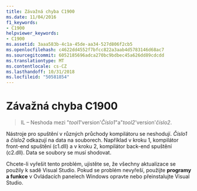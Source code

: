 ```yaml
---
title: Závažná chyba C1900
ms.date: 11/04/2016
f1_keywords:
- C1900
helpviewer_keywords:
- C1900
ms.assetid: 3aaa583b-4c1a-45de-aa34-527d806f2cb5
ms.openlocfilehash: c4622dd4552f7bfcc822a3aab4d5783146d68ac7
ms.sourcegitcommit: 6052185696adca270bc9bdbec45a626dd89cdcdd
ms.translationtype: MT
ms.contentlocale: cs-CZ
ms.lasthandoff: 10/31/2018
ms.locfileid: "50581854"
---
```

# <a name="fatal-error-c1900"></a>Závažná chyba C1900

> IL – Neshoda mezi "*tool1*'version'*Číslo1*"a"*tool2*'version'*číslo2*.

Nástroje pro spuštění v různých průchody kompilátoru se neshodují. *Číslo1* a *číslo2* odkazují na data na souborech. Například v kroku 1, kompilátor front-end spuštění (c1.dll) a v kroku 2, kompilátor back-end spuštění (c2.dll). Data se soubory se musí shodovat.

Chcete-li vyřešit tento problém, ujistěte se, že všechny aktualizace se použily k sadě Visual Studio. Pokud se problém nevyřeší, použijte **programy a funkce** v Ovládacích panelech Windows opravte nebo přeinstalujte Visual Studio.